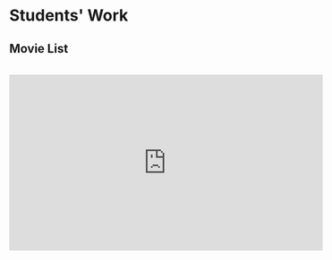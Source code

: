 # Students' Work
<h2>Movie List</h2>
&nbsp;


<iframe width="560" height="315" src="https://www.youtube.com/embed/videoseries?list=PLbUh9y6MXvjd7ynLRpGEifbhdlS9QrMHO" frameborder="0" allow="autoplay; encrypted-media" allowfullscreen></iframe>


